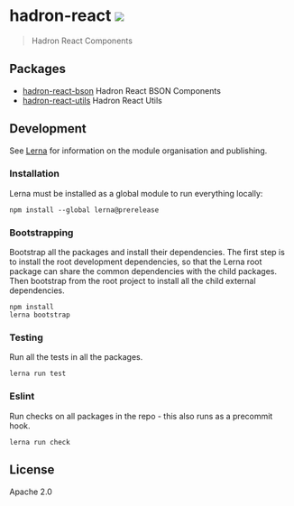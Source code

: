 # hadron-react [![][travis_img]][travis_url]
> Hadron React Components

## Packages

- [hadron-react-bson][hadron-react-bson-link] Hadron React BSON Components
- [hadron-react-utils][hadron-react-utils-link] Hadron React Utils

## Development

See [Lerna](https://github.com/lerna/lerna#readme) for information on the module
organisation and publishing.

### Installation

Lerna must be installed as a global module to run everything locally:

```shell
npm install --global lerna@prerelease
```

### Bootstrapping

Bootstrap all the packages and install their dependencies. The first step is to
install the root development dependencies, so that the Lerna root package can
share the common dependencies with the child packages. Then bootstrap from the
root project to install all the child external dependencies.

```shell
npm install
lerna bootstrap
```

### Testing

Run all the tests in all the packages.

```shell
lerna run test
```

### Eslint

Run checks on all packages in the repo - this also runs as a precommit hook.

```shell
lerna run check
```

## License

Apache 2.0

[travis_img]: https://img.shields.io/travis/mongodb-js/hadron-react.svg?style=flat-square
[travis_url]: https://travis-ci.org/mongodb-js/hadron-react
[hadron-react-bson-link]: https://github.com/mongodb-js/hadron-react/tree/master/packages/hadron-react-bson
[hadron-react-utils-link]: https://github.com/mongodb-js/hadron-react/tree/master/packages/hadron-react-utils
